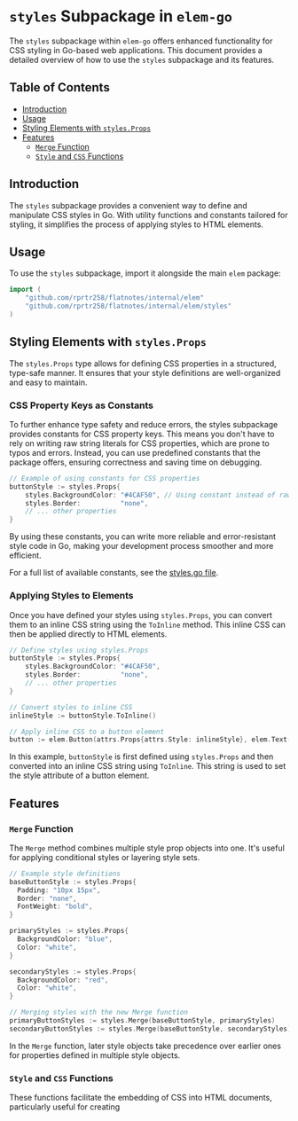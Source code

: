 # `styles` Subpackage in `elem-go`

The `styles` subpackage within `elem-go` offers enhanced functionality for CSS styling in Go-based web applications. This document provides a detailed overview of how to use the `styles` subpackage and its features.

## Table of Contents

- [Introduction](#introduction)
- [Usage](#usage)
- [Styling Elements with `styles.Props`](#styling-elements-with-stylesprops)
- [Features](#features)
    - [`Merge` Function](#merge-function)
    - [`Style` and `CSS` Functions](#style-and-css-functions)

## Introduction

The `styles` subpackage provides a convenient way to define and manipulate CSS styles in Go. With utility functions and constants tailored for styling, it simplifies the process of applying styles to HTML elements.

## Usage

To use the `styles` subpackage, import it alongside the main `elem` package:

```go
import (
    "github.com/rprtr258/flatnotes/internal/elem"
    "github.com/rprtr258/flatnotes/internal/elem/styles"
)
```

## Styling Elements with `styles.Props`

The `styles.Props` type allows for defining CSS properties in a structured, type-safe manner. It ensures that your style definitions are well-organized and easy to maintain.

### CSS Property Keys as Constants

To further enhance type safety and reduce errors, the styles subpackage provides constants for CSS property keys. This means you don't have to rely on writing raw string literals for CSS properties, which are prone to typos and errors. Instead, you can use predefined constants that the package offers, ensuring correctness and saving time on debugging.

```go
// Example of using constants for CSS properties
buttonStyle := styles.Props{
    styles.BackgroundColor: "#4CAF50", // Using constant instead of raw string
    styles.Border:          "none",
    // ... other properties
}
```

By using these constants, you can write more reliable and error-resistant style code in Go, making your development process smoother and more efficient.

For a full list of available constants, see the [styles.go file](styles.go).

### Applying Styles to Elements

Once you have defined your styles using `styles.Props`, you can convert them to an inline CSS string using the `ToInline` method. This inline CSS can then be applied directly to HTML elements.

```go
// Define styles using styles.Props
buttonStyle := styles.Props{
    styles.BackgroundColor: "#4CAF50",
    styles.Border:          "none",
    // ... other properties
}

// Convert styles to inline CSS
inlineStyle := buttonStyle.ToInline()

// Apply inline CSS to a button element
button := elem.Button(attrs.Props{attrs.Style: inlineStyle}, elem.Text("Click Me"))
```

In this example, `buttonStyle` is first defined using `styles.Props` and then converted into an inline CSS string using `ToInline`. This string is used to set the style attribute of a button element.

## Features

### `Merge` Function

The `Merge` method combines multiple style prop objects into one. It's useful for applying conditional styles or layering style sets.

```go
// Example style definitions
baseButtonStyle := styles.Props{
  Padding: "10px 15px",
  Border: "none",
  FontWeight: "bold",
}

primaryStyles := styles.Props{
  BackgroundColor: "blue",
  Color: "white",
}

secondaryStyles := styles.Props{
  BackgroundColor: "red",
  Color: "white",
}

// Merging styles with the new Merge function
primaryButtonStyles := styles.Merge(baseButtonStyle, primaryStyles)
secondaryButtonStyles := styles.Merge(baseButtonStyle, secondaryStyles)
```

In the `Merge` function, later style objects take precedence over earlier ones for properties defined in multiple style objects.

### `Style` and `CSS` Functions

These functions facilitate the embedding of CSS into HTML documents, particularly useful for creating <style> tags and including raw CSS.

```go
// CSS content
cssContent := `/* ... */`

// Creating a <style> tag
styleTag := elem.Style(nil, styles.CSS(cssContent))

// Incorporating the <style> tag in an HTML document
document := elem.Html(nil, elem.Head(nil, styleTag), /* ... */)
```